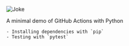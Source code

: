 ![Joke](https://github.com/lcreteig/ci-python-example/workflows/Joke/badge.svg)

A minimal demo of GitHub Actions with Python

    - Installing dependencies with `pip`
    - Testing with `pytest`
